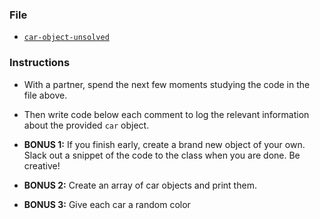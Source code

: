 ### File

- [`car-object-unsolved`](Unsolved/car-object-unsolved.html)

### Instructions

- With a partner, spend the next few moments studying the code in the file above.

- Then write code below each comment to log the relevant information about the provided `car` object.

- **BONUS 1:** If you finish early, create a brand new object of your own. Slack out a snippet of the code to the class when you are done. Be creative!

- **BONUS 2:** Create an array of car objects and print them.

- **BONUS 3:** Give each car a random color
